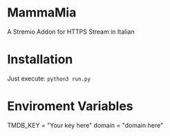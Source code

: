 # MammaMia
A Stremio Addon for HTTPS Stream in Italian

# Installation
Just execute: 
``
python3 run.py
``
# Enviroment Variables
TMDB_KEY = "Your key here"
domain = "domain here"

